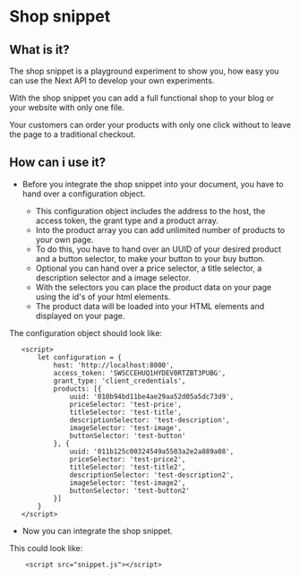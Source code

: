 # Shop snippet

## What is it?

The shop snippet is a playground experiment to show you, how easy you can use the Next API to develop your own experiments.

With the shop snippet you can add a full functional shop to your blog or your website with only one file.

Your customers can order your products with only one click without to leave the page to a traditional checkout.

## How can i use it?

* Before you integrate the shop snippet into your document, you have to hand over a configuration object.

    * This configuration object includes the address to the host, the access token, the grant type and a product array.
    * Into the product array you can add unlimited number of products to your own page.
    * To do this, you have to hand over an UUID of your desired product and a button selector, to make your button to your buy button.
    * Optional you can hand over a price selector, a title selector, a description selector and a image selector.
    * With the selectors you can place the product data on your page using the id's of your html elements.
    * The product data will be loaded into your HTML elements and displayed on your page.

The configuration object should look like:
   
       <script>
           let configuration = {
               host: 'http://localhost:8000',
               access_token: 'SWSCCEHUQ1HYDEV0RTZBT3PUBG',
               grant_type: 'client_credentials',
               products: [{
                   uuid: '010b94bd11be4ae29aa52d05a5dc73d9',
                   priceSelector: 'test-price',
                   titleSelector: 'test-title',
                   descriptionSelector: 'test-description',
                   imageSelector: 'test-image',
                   buttonSelector: 'test-button'
               }, {
                   uuid: '011b125c00324549a5503a2e2a889a08',
                   priceSelector: 'test-price2',
                   titleSelector: 'test-title2',
                   descriptionSelector: 'test-description2',
                   imageSelector: 'test-image2',
                   buttonSelector: 'test-button2'
               }]
           }
       </script>

* Now you can integrate the shop snippet.

This could look like:

        <script src="snippet.js"></script>
   
   
